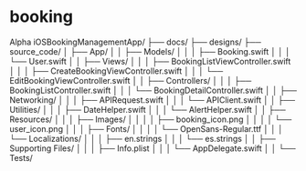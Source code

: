 # booking
Alpha 
iOSBookingManagementApp/
  ├── docs/
  ├── designs/
  ├── source_code/
  │   ├── App/
  │   │   ├── Models/
  │   │   │   ├── Booking.swift
  │   │   │   └── User.swift
  │   │   ├── Views/
  │   │   │   ├── BookingListViewController.swift
  │   │   │   ├── CreateBookingViewController.swift
  │   │   │   └── EditBookingViewController.swift
  │   │   ├── Controllers/
  │   │   │   ├── BookingListController.swift
  │   │   │   └── BookingDetailController.swift
  │   │   ├── Networking/
  │   │   │   ├── APIRequest.swift
  │   │   │   └── APIClient.swift
  │   │   ├── Utilities/
  │   │   │   ├── DateHelper.swift
  │   │   │   └── AlertHelper.swift
  │   │   ├── Resources/
  │   │   │   ├── Images/
  │   │   │   │   ├── booking_icon.png
  │   │   │   │   └── user_icon.png
  │   │   │   ├── Fonts/
  │   │   │   │   └── OpenSans-Regular.ttf
  │   │   │   └── Localizations/
  │   │   │       ├── en.strings
  │   │   │       └── es.strings
  │   │   ├── Supporting Files/
  │   │   │   ├── Info.plist
  │   │   │   └── AppDelegate.swift
  │   │   └── Tests/

